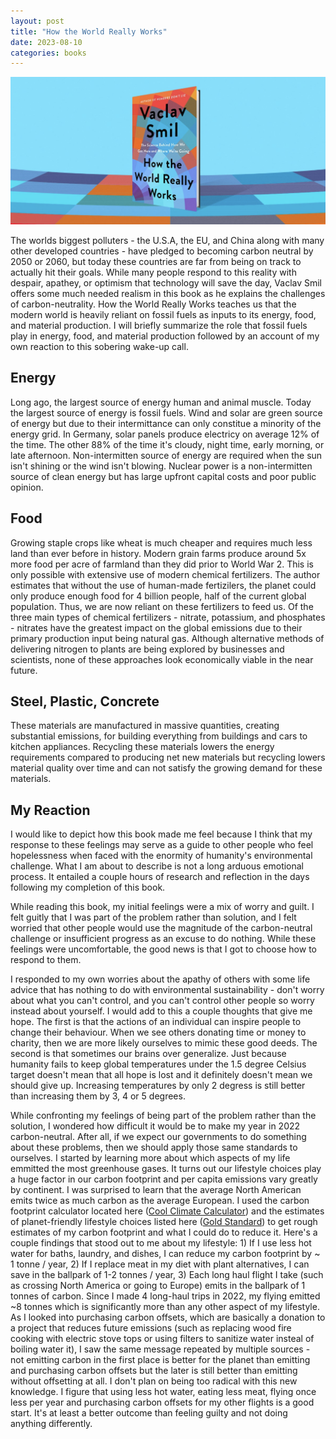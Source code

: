 ```yaml
---
layout: post
title: "How the World Really Works"
date: 2023-08-10
categories: books
---
```


![](/images/blog/books/how_the_world_really_works.png)

The worlds biggest polluters - the U.S.A, the EU, and China along with many other developed countries - have pledged to becoming carbon neutral by 2050 or 2060, but today these countries are far from being on track to actually hit their goals. While many people respond to this reality with despair, apathey, or optimism that technology will save the day, Vaclav Smil offers some much needed realism in this book as he explains the challenges of carbon-neutrality. How the World Really Works teaches us that the modern world is heavily reliant on fossil fuels as inputs to its energy, food, and material production. I will briefly summarize the role that fossil fuels play in energy, food, and material production followed by an account of my own reaction to this sobering wake-up call.

## Energy

Long ago, the largest source of energy human and animal muscle. Today the largest source of energy is fossil fuels. Wind and solar are green source of energy but due to their intermittance can only constitue a minority of the energy grid. In Germany, solar panels produce electricy on average 12% of the time. The other 88% of the time it's cloudy, night time, early morning, or late afternoon. Non-intermitten source of energy are required when the sun isn't shining or the wind isn't blowing. Nuclear power is a non-intermitten source of clean energy but has large upfront capital costs and poor public opinion.

## Food

Growing staple crops like wheat is much cheaper and requires much less land than ever before in history. Modern grain farms produce around 5x more food per acre of farmland than they did prior to World War 2. This is only possible with extensive use of modern chemical fertilizers. The author estimates that without the use of human-made fertizilers, the planet could only produce enough food for 4 billion people, half of the current global population. Thus, we are now reliant on these fertilizers to feed us. Of the three main types of chemical fertilizers - nitrate, potassium, and phosphates - nitrates have the greatest impact on the global emissions due to their primary production input being natural gas. Although alternative methods of delivering nitrogen to plants are being explored by businesses and scientists, none of these approaches look economically viable in the near future.

## Steel, Plastic, Concrete

These materials are manufactured in massive quantities, creating substantial emissions, for building everything from buildings and cars to kitchen appliances. Recycling these materials lowers the energy requirements compared to producing net new materials but recycling lowers material quality over time and can not satisfy the growing demand for these materials.

## My Reaction

I would like to depict how this book made me feel because I think that my response to these feelings may serve as a guide to other people who feel hopelessness when faced with the enormity of humanity's environmental challenge. What I am about to describe is not a long arduous emotional process. It entailed a couple hours of research and reflection in the days following my completion of this book.

While reading this book, my initial feelings were a mix of worry and guilt. I felt guitly that I was part of the problem rather than solution, and I felt worried that other people would use the magnitude of the carbon-neutral challenge or insufficient progress as an excuse to do nothing. While these feelings were uncomfortable, the good news is that I got to choose how to respond to them.

I responded to my own worries about the apathy of others with some life advice that has nothing to do with environmental sustainability - don't worry about what you can't control, and you can't control other people so worry instead about yourself. I would add to this a couple thoughts that give me hope. The first is that the actions of an individual can inspire people to change their behaviour. When we see others donating time or money to charity, then we are more likely ourselves to mimic these good deeds. The second is that sometimes our brains over generalize. Just because humanity fails to keep global temperatures under the 1.5 degree Celsius target doesn't mean that all hope is lost and it definitely doesn't mean we should give up. Increasing temperatures by only 2 degress is still better than increasing them by 3, 4 or 5 degrees.

While confronting my feelings of being part of the problem rather than the solution, I wondered how difficult it would be to make my year in 2022 carbon-neutral. After all, if we expect our governments to do something about these problems, then we should apply those same standards to ourselves. I started by learning more about which aspects of my life emmitted the most greenhouse gases. It turns out our lifestyle choices play a huge factor in our carbon footprint and per capita emissions vary greatly by continent. I was surprised to learn that the average North American emits twice as much carbon as the average European. I used the carbon footprint calculator located here ([Cool Climate Calculator](https://coolclimate.berkeley.edu/calculator)) and the estimates of planet-friendly lifestyle choices listed here ([Gold Standard](https://www.goldstandard.org/)) to get rough estimates of my carbon footprint and what I could do to reduce it. Here's a couple findings that stood out to me about my lifestyle: 1) If I use less hot water for baths, laundry, and dishes, I can reduce my carbon footprint by ~ 1 tonne / year, 2) If I replace meat in my diet with plant alternatives, I can save in the ballpark of 1-2 tonnes / year, 3) Each long haul flight I take (such as crossing North America or going to Europe) emits in the ballpark of 1 tonnes of carbon. Since I made 4 long-haul trips in 2022, my flying emitted ~8 tonnes which is significantly more than any other aspect of my lifestyle. As I looked into purchasing carbon offsets, which are basically a donation to a project that reduces future emissions (such as replacing wood fire cooking with electric stove tops or using filters to sanitize water insteal of boiling water it), I saw the same message repeated by multiple sources - not emitting carbon in the first place is better for the planet than emitting and purchasing carbon offsets but the later is still better than emitting without offsetting at all. I don't plan on being too radical with this new knowledge. I figure that using less hot water, eating less meat, flying once less per year and purchasing carbon offsets for my other flights is a good start. It's at least a better outcome than feeling guilty and not doing anything differently.
